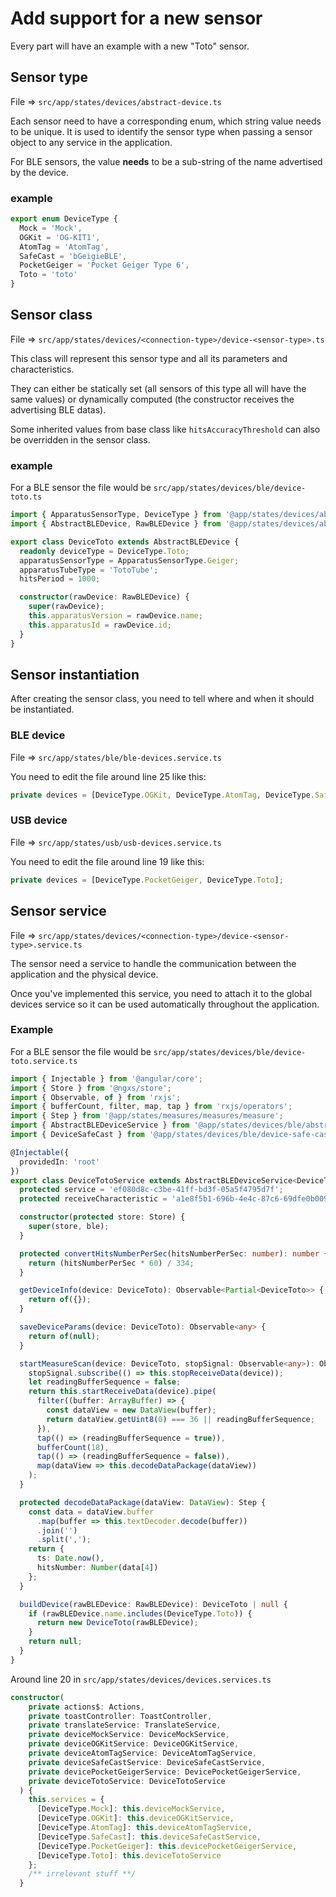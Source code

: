 # Add support for a new sensor

Every part will have an example with a new "Toto" sensor.

## Sensor type

File => `src/app/states/devices/abstract-device.ts`

Each sensor need to have a corresponding enum, which string value needs to be unique.
It is used to identify the sensor type when passing a sensor object to any service in the application.

For BLE sensors, the value **needs** to be a sub-string of the name advertised by the device.

### example

```typescript
export enum DeviceType {
  Mock = 'Mock',
  OGKit = 'OG-KIT1',
  AtomTag = 'AtomTag',
  SafeCast = 'bGeigieBLE',
  PocketGeiger = 'Pocket Geiger Type 6',
  Toto = 'toto'
}
```

## Sensor class

File => `src/app/states/devices/<connection-type>/device-<sensor-type>.ts`

This class will represent this sensor type and all its parameters and characteristics.

They can either be statically set (all sensors of this type all will have the same values) or dynamically computed (the constructor receives the advertising BLE datas).

Some inherited values from base class like `hitsAccuracyThreshold` can also be overridden in the sensor class.

### example

For a BLE sensor the file would be `src/app/states/devices/ble/device-toto.ts`

```typescript
import { ApparatusSensorType, DeviceType } from '@app/states/devices/abstract-device';
import { AbstractBLEDevice, RawBLEDevice } from '@app/states/devices/abstract-ble-device';

export class DeviceToto extends AbstractBLEDevice {
  readonly deviceType = DeviceType.Toto;
  apparatusSensorType = ApparatusSensorType.Geiger;
  apparatusTubeType = 'TotoTube';
  hitsPeriod = 1000;

  constructor(rawDevice: RawBLEDevice) {
    super(rawDevice);
    this.apparatusVersion = rawDevice.name;
    this.apparatusId = rawDevice.id;
  }
}
```

## Sensor instantiation

After creating the sensor class, you need to tell where and when it should be instantiated.

### BLE device

File => `src/app/states/ble/ble-devices.service.ts`

You need to edit the file around line 25 like this:

```typescript
private devices = [DeviceType.OGKit, DeviceType.AtomTag, DeviceType.SafeCast, DeviceType.Toto];
```

### USB device

File => `src/app/states/usb/usb-devices.service.ts`

You need to edit the file around line 19 like this:

```typescript
private devices = [DeviceType.PocketGeiger, DeviceType.Toto];
```

## Sensor service

File => `src/app/states/devices/<connection-type>/device-<sensor-type>.service.ts`

The sensor need a service to handle the communication between the application and the physical device.

Once you've implemented this service, you need to attach it to the global devices service so it can be used automatically throughout the application.

### Example

For a BLE sensor the file would be `src/app/states/devices/ble/device-toto.service.ts`

```typescript
import { Injectable } from '@angular/core';
import { Store } from '@ngxs/store';
import { Observable, of } from 'rxjs';
import { bufferCount, filter, map, tap } from 'rxjs/operators';
import { Step } from '@app/states/measures/measures/measure';
import { AbstractBLEDeviceService } from '@app/states/devices/ble/abstract-ble-device.service';
import { DeviceSafeCast } from '@app/states/devices/ble/device-safe-cast';

@Injectable({
  providedIn: 'root'
})
export class DeviceTotoService extends AbstractBLEDeviceService<DeviceToto> {
  protected service = 'ef080d8c-c3be-41ff-bd3f-05a5f4795d7f';
  protected receiveCharacteristic = 'a1e8f5b1-696b-4e4c-87c6-69dfe0b0093b';

  constructor(protected store: Store) {
    super(store, ble);
  }

  protected convertHitsNumberPerSec(hitsNumberPerSec: number): number {
    return (hitsNumberPerSec * 60) / 334;
  }

  getDeviceInfo(device: DeviceToto): Observable<Partial<DeviceToto>> {
    return of({});
  }

  saveDeviceParams(device: DeviceToto): Observable<any> {
    return of(null);
  }

  startMeasureScan(device: DeviceToto, stopSignal: Observable<any>): Observable<Step> {
    stopSignal.subscribe(() => this.stopReceiveData(device));
    let readingBufferSequence = false;
    return this.startReceiveData(device).pipe(
      filter((buffer: ArrayBuffer) => {
        const dataView = new DataView(buffer);
        return dataView.getUint8(0) === 36 || readingBufferSequence;
      }),
      tap(() => (readingBufferSequence = true)),
      bufferCount(18),
      tap(() => (readingBufferSequence = false)),
      map(dataView => this.decodeDataPackage(dataView))
    );
  }

  protected decodeDataPackage(dataView: DataView): Step {
    const data = dataView.buffer
      .map(buffer => this.textDecoder.decode(buffer))
      .join('')
      .split(',');
    return {
      ts: Date.now(),
      hitsNumber: Number(data[4])
    };
  }

  buildDevice(rawBLEDevice: RawBLEDevice): DeviceToto | null {
    if (rawBLEDevice.name.includes(DeviceType.Toto)) {
      return new DeviceToto(rawBLEDevice);
    }
    return null;
  }
}
```

Around line 20 in `src/app/states/devices/devices.services.ts`

```typescript
constructor(
    private actions$: Actions,
    private toastController: ToastController,
    private translateService: TranslateService,
    private deviceMockService: DeviceMockService,
    private deviceOGKitService: DeviceOGKitService,
    private deviceAtomTagService: DeviceAtomTagService,
    private deviceSafeCastService: DeviceSafeCastService,
    private devicePocketGeigerService: DevicePocketGeigerService,
    private deviceTotoService: DeviceTotoService
  ) {
    this.services = {
      [DeviceType.Mock]: this.deviceMockService,
      [DeviceType.OGKit]: this.deviceOGKitService,
      [DeviceType.AtomTag]: this.deviceAtomTagService,
      [DeviceType.SafeCast]: this.deviceSafeCastService,
      [DeviceType.PocketGeiger]: this.devicePocketGeigerService,
      [DeviceType.Toto]: this.deviceTotoService
    };
    /** irrelevant stuff **/
  }
```
